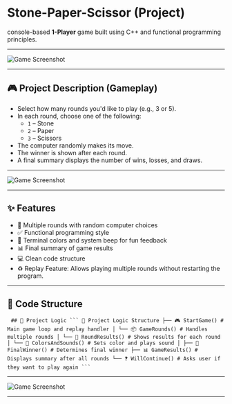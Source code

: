 # Stone-Paper-Scissor (Project)
console-based **1-Player** game built using C++ and functional programming principles.

---

![Game Screenshot](assets/WinnerSituation.png)

---

## 🎮 Project Description (Gameplay)

- Select how many rounds you'd like to play (e.g., 3 or 5).
- In each round, choose one of the following:
  - `1` – Stone
  - `2` – Paper
  - `3` – Scissors
- The computer randomly makes its move.
- The winner is shown after each round.
- A final summary displays the number of wins, losses, and draws.

---

![Game Screenshot](assets/DrawSituation.png)


---
## ✨ Features

- 🔁 Multiple rounds with random computer choices
- ✅ Functional programming style
- 🎨 Terminal colors and system beep for fun feedback
- 📊 Final summary of game results
- 💻 Clean code structure
- ♻️ Replay Feature: Allows playing multiple rounds without restarting the program.

---

## 🌳 Code Structure
<pre> <code>## 🧠 Project Logic ``` 🧠 Project Logic Structure ├── 🎮 StartGame() # Main game loop and replay handler │ └── 📦 GameRounds() # Handles multiple rounds │ └── 🎲 RoundResults() # Shows results for each round │ └── 🎨 ColorsAndSounds() # Sets color and plays sound │ ├── 🧮 FinalWinner() # Determines final winner ├── 📊 GameResults() # Displays summary after all rounds └── ❓ WillContinue() # Asks user if they want to play again ``` </code> </pre>

---

![Game Screenshot](assets/LoseSituation.png)


---